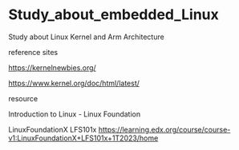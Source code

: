 # Study_about_embedded_Linux
Study about Linux Kernel and Arm Architecture 

reference sites 

https://kernelnewbies.org/

https://www.kernel.org/doc/html/latest/

resource

Introduction to Linux - Linux Foundation

LinuxFoundationX LFS101x
https://learning.edx.org/course/course-v1:LinuxFoundationX+LFS101x+1T2023/home
